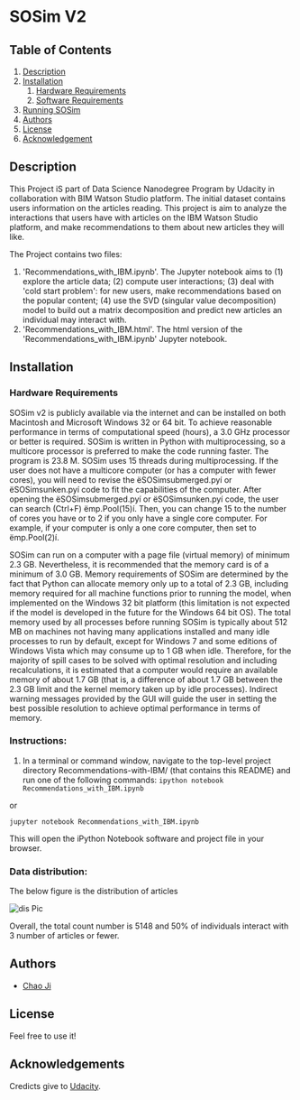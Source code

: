 # SOSim V2

## Table of Contents
1. [Description](#description)
2. [Installation](#installation)
	1. [Hardware Requirements](#hardware_requirements)
	2. [Software Requirements](#software_requirements)
3. [Running SOSim](#running_SOSim)
4. [Authors](#authors)
5. [License](#license)
6. [Acknowledgement](#acknowledgement)

<a name="descripton"></a>
## Description

This Project iS part of Data Science Nanodegree Program by Udacity in collaboration with BIM Watson Studio platform.
The initial dataset contains users information on the articles reading. 
This project is aim to analyze the interactions that users have with articles on the IBM Watson Studio platform, and make recommendations to them about new articles they will like.

The Project contains two files:

1. 'Recommendations_with_IBM.ipynb'. The Jupyter notebook aims to (1) explore the article data; (2) compute user interactions; (3) deal with 'cold start problem': for new users, make recommendations based on the popular content; (4) use the SVD (singular value decomposition) model to build out a matrix decomposition and predict new articles an individual may interact with.  
2. 'Recommendations_with_IBM.html'. The html version of the 'Recommendations_with_IBM.ipynb' Jupyter notebook. 

<a name="installation"></a>
## Installation

<a name="dependencies"></a>
### Hardware Requirements
SOSim v2 is publicly available via the internet and can be installed on both Macintosh and Microsoft 
Windows 32 or 64 bit. To achieve reasonable performance in terms of computational speed (hours), a 3.0 
GHz processor or better is required. SOSim is written in Python with multiprocessing, so a multicore 
processor is preferred to make the code running faster. The program is 23.8 M. SOSim uses 15 threads 
during multiprocessing. If the user does not have a multicore computer (or has a computer with fewer cores),
you will need to revise the ëSOSimsubmerged.pyí or ëSOSimsunken.pyí code to fit the capabilities of the 
computer. After opening the ëSOSimsubmerged.pyí or ëSOSimsunken.pyí code, the user can search (Ctrl+F) ëmp.Pool(15)í. 
Then, you can change 15 to the number of cores you have or to 2 if you only have a single core computer. For 
example, if your computer is only a one core computer, then set to ëmp.Pool(2)í. 

SOSim can run on a computer with a page file (virtual memory) of minimum 2.3 GB. Nevertheless, 
it is recommended that the memory card is of a minimum of 3.0 GB. Memory requirements of SOSim are 
determined by the fact that Python can allocate memory only up to a total of 2.3 GB, including memory 
required for all machine functions prior to running the model, when implemented on the Windows 32 bit
platform (this limitation is not expected if the model is developed in the future for the Windows 64 bit OS).
The total memory used by all processes before running SOSim is typically about 512 MB on machines not 
having many applications installed and many idle processes to run by default, except for Windows 7 and some 
editions of Windows Vista which may consume up to 1 GB when idle. Therefore, for the majority of spill 
cases to be solved with optimal resolution and including recalculations, it is estimated that a computer
would require an available memory of about 1.7 GB (that is, a difference of about 1.7 GB between the 2.3 GB
limit and the kernel memory taken up by idle processes). Indirect warning messages provided by the GUI will
guide the user in setting the best possible resolution to achieve optimal performance in terms of memory.

### Instructions:
1. In a terminal or command window, navigate to the top-level project directory Recommendations-with-IBM/ (that contains this README) and run one of the following commands:
```ipython notebook Recommendations_with_IBM.ipynb```

or

```jupyter notebook Recommendations_with_IBM.ipynb```

This will open the iPython Notebook software and project file in your browser.
### Data distribution:
The below figure is the distribution of articles

![dis Pic](DataDistribution.png)

Overall, the total count number is 5148 and 50% of individuals interact with 3 number of articles or fewer. 

<a name="authors"></a>
## Authors

* [Chao Ji](https://github.com/jichaojoyce)

<a name="license"></a>
## License
Feel free to use it!
<a name="acknowledgement"></a>
## Acknowledgements

Credicts give to [Udacity](https://www.udacity.com/).

